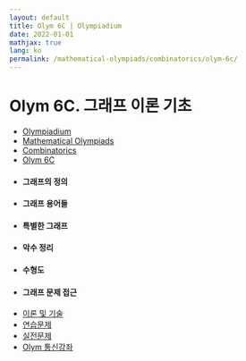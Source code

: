 ```yaml
---
layout: default
title: Olym 6C | Olympiadium
date: 2022-01-01
mathjax: true
lang: ko
permalink: /mathematical-olympiads/combinatorics/olym-6c/
---
```

<h1>Olym 6C. 그래프 이론 기초 </h1>
<ul class="breadcrumb">
	<li><a href="{{ site.baseurl }}/">Olympiadium</a></li> 
	<li><a href="{{ site.baseurl }}/mathematical-olympiads/">Mathematical Olympiads</a></li> 
	<li><a href="{{ site.baseurl }}/mathematical-olympiads/combinatorics/">Combinatorics</a></li> 
	<li><a href="{{ site.baseurl }}/mathematical-olympiads/combinatorics/olym-6c/">Olym 6C</a></li>
</ul>
<div class="row">
<div class="6u 12u$(medium)">
<ul>
  <li><h4> 그래프의 정의 </h4></li>
  <li><h4> 그래프 용어들 </h4></li>
  <li><h4> 특별한 그래프 </h4></li>
  <li><h4> 악수 정리 </h4></li>
  <li><h4> 수형도 </h4></li>
  <li><h4> 그래프 문제 접근 </h4></li>
</ul>
</div>
<div class="6u$ 12u$(medium)">
<ul class="actions vertical">
  <li><a href="{{ page.url }}theorems-and-techniques" class="button fit mid">이론 및 기술</a></li>
  <li><a href="{{ page.url }}exercise-problems" class="button fit mid">연습문제</a></li>
  <li><a href="{{ page.url }}practice-problems" class="button fit mid">실전문제</a></li>
  <li><a href="{{ page.url }}olym-handouts" class="button fit mid">Olym 통신강좌</a></li>
</ul>
</div>
</div>
